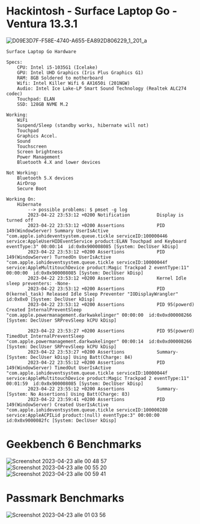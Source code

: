 # Hackintosh - Surface Laptop Go - Ventura 13.3.1
![D09E3D7F-F58E-4740-A655-EA892D806229_1_201_a](https://user-images.githubusercontent.com/81677769/232604708-fa58a97c-e912-446c-8cca-060ff9e421c8.jpeg)

	Surface Laptop Go Hardware
	
	Specs:
		CPU: Intel i5-1035G1 (Icelake)
		GPU: Intel UHD Graphics (Iris Plus Graphics G1)
		RAM: 8GB Soldered to motherboard
		Wifi: Intel Killer Wifi 6 AX1650i (201NGW)
		Audio: Intel Ice Lake-LP Smart Sound Technology (Realtek ALC274 codec)
		Touchpad: ELAN
		SSD: 128GB NVME M.2

	Working:
		WiFi
		Suspend/Sleep (standby works, hibernate will not)
		Touchpad
		Graphics Accel.
		Sound
		Touchscreen
		Screen brightness
		Power Management
		Bluetooth 4.X and lower devices
		
	Not Working:
		Bluetooth 5.X devices
		AirDrop
 		Secure Boot

	Working On:
		Hibernate
			--> possible problems: $ pmset -g log
			2023-04-22 23:53:12 +0200 Notification        	Display is turned off 
			2023-04-22 23:53:12 +0200 Assertions          	PID 149(WindowServer) Summary UserIsActive "com.apple.iohideventsystem.queue.tickle serviceID:100000446 service:AppleUserHIDEventService product:ELAN Touchpad and Keyboard eventType:3" 00:00:14  id:0x0x900008085 [System: DeclUser kDisp]
			2023-04-22 23:53:12 +0200 Assertions          	PID 149(WindowServer) TurnedOn UserIsActive "com.apple.iohideventsystem.queue.tickle serviceID:10000044f service:AppleMultitouchDevice product:Magic Trackpad 2 eventType:11" 00:00:00  id:0x0x900008085 [System: DeclUser kDisp]          
			2023-04-22 23:53:12 +0200 Assertions          	Kernel Idle sleep preventers: -None-          
			2023-04-22 23:53:12 +0200 Assertions          	PID 0(kernel_task) Released Idle Sleep Preventer "IODisplayWrangler"  id:0x0x0 [System: DeclUser kDisp]          
			2023-04-22 23:53:12 +0200 Assertions          	PID 95(powerd) Created InternalPreventSleep "com.apple.powermanagement.darkwakelinger" 00:00:00  id:0x0xd00008266 [System: DeclUser SRPrevSleep kCPU kDisp]  
			
			2023-04-22 23:53:27 +0200 Assertions          	PID 95(powerd) TimedOut InternalPreventSleep "com.apple.powermanagement.darkwakelinger" 00:00:14  id:0x0xd00008266 [System: DeclUser SRPrevSleep kCPU kDisp]          
			2023-04-22 23:53:27 +0200 Assertions          	Summary- [System: DeclUser kDisp] Using Batt(Charge: 84)          
			2023-04-22 23:55:12 +0200 Assertions          	PID 149(WindowServer) TimedOut UserIsActive "com.apple.iohideventsystem.queue.tickle serviceID:10000044f service:AppleMultitouchDevice product:Magic Trackpad 2 eventType:11" 00:01:59  id:0x0x900008085 [System: DeclUser kDisp]          
			2023-04-22 23:55:12 +0200 Assertions          	Summary- [System: No Assertions] Using Batt(Charge: 83)          
			2023-04-22 23:59:41 +0200 Assertions          	PID 149(WindowServer) Created UserIsActive "com.apple.iohideventsystem.queue.tickle serviceID:100000280 service:AppleACPILid product:(null) eventType:3" 00:00:00  id:0x0x9000082fc [System: DeclUser kDisp]          

# Geekbench 6 Benchmarks
![Screenshot 2023-04-23 alle 00 48 57](https://user-images.githubusercontent.com/81677769/233828925-5ab4d9f9-094d-4b26-b723-101fa15ce704.png)
![Screenshot 2023-04-23 alle 00 55 20](https://user-images.githubusercontent.com/81677769/233828880-69d24916-d923-4604-b3ce-c6fb31b81d62.png)
![Screenshot 2023-04-23 alle 00 59 41](https://user-images.githubusercontent.com/81677769/233828894-3c32b087-c062-4f25-8af4-f71119ca446b.png)
# Passmark Benchmarks
![Screenshot 2023-04-23 alle 01 03 56](https://user-images.githubusercontent.com/81677769/233828899-0b1f77b9-fcbc-4440-8099-34d9383c322d.png)
